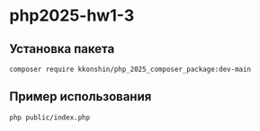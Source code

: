 # php2025-hw1-3

## Установка пакета
`composer require kkonshin/php_2025_composer_package:dev-main`

## Пример использования
`php public/index.php`

